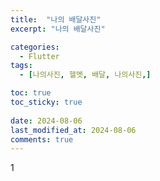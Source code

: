 ```yaml
---
title:  "나의 배달사진" 
excerpt: "나의 배달사진"

categories:
  - Flutter
tags:
  - [나의사진, 헬멧, 배달, 나의사진,]

toc: true
toc_sticky: true
 
date: 2024-08-06
last_modified_at: 2024-08-06
comments: true
---
```


1
